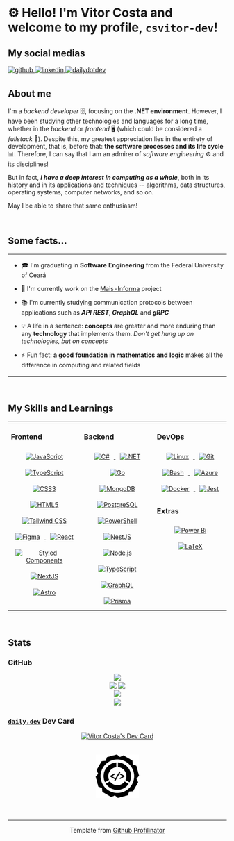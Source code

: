 # ⚙️ Hello! I'm Vitor Costa and welcome to my profile, `csvitor-dev`!

## My social medias

<a href="https://github.com/csvitor-dev" target="_blank" rel="external noreferrer noopener">
	<img src="https://img.shields.io/badge/github-%2324292e.svg?&style=for-the-badge&logo=github&logoColor=white" alt="github" style="margin-bottom: 5px;" />
</a>
<a href="https://linkedin.com/in/vitor-costa-de-sousa" target="_blank" rel="external noreferrer noopener">
	<img src="https://img.shields.io/badge/linkedin-%231E77B5.svg?&style=for-the-badge&logo=linkedin&logoColor=white" alt="linkedin" style="margin-bottom: 5px;" />
</a>
<a href="https://app.daily.dev/csvitor" target="_blank" rel="external noreferrer noopener">
	<img src="https://img.shields.io/badge/dailydotdev-%2324292e.svg?&style=for-the-badge&logo=dailydotdev&logoColor=white" alt="dailydotdev" style="margin-bottom: 5px;" />
</a>

## About me

I'm a _backend developer_ 🗄️, focusing on the **.NET environment**. However, I have been studying other technologies and languages ​​for a long time, whether in the _backend_ or _frontend_ 🖥️ (which could be considered a _fullstack_ 🔗). Despite this, my greatest appreciation lies in the entirety of development, that is, before that: **the software processes and its life cycle** 📊. Therefore, I can say that I am an admirer of _software engineering_ ⚙️ and its disciplines!

But in fact, **_I have a deep interest in computing as a whole_**, both in its history and in its applications and techniques -- algorithms, data structures, operating systems, computer networks, and so on.

May I be able to share that same enthusiasm!

<br/>

## Some facts...

<table><tr><td valign="top" width="50%">

- 🎓 I'm graduating in **Software Engineering** from the Federal University of Ceará

- 💼 I'm currently work on the [Mais-Informa](https://github.com/Mais-Informa) project

- 📚 I'm currently studying communication protocols between applications such as **_API REST_**, **_GraphQL_** and **_gRPC_**

- 💡 A life in a sentence: **concepts** are greater and more enduring than any **technology** that implements them. _Don't get hung up on technologies, but on concepts_

- ⚡ Fun fact: **a good foundation in mathematics and logic** makes all the difference in computing and related fields

</td></tr></table>

<br/>

## My Skills and Learnings

<table><tr><td valign="top" width="33%">

### Frontend

<div align="center">  
	<a href="https://www.javascript.com/" target="_blank" rel="external noreferrer noopener">
		<img style="margin: 10px" src="https://profilinator.rishav.dev/skills-assets/javascript-original.svg" alt="JavaScript" height="50" />
	</a>  
	<a href="https://www.typescriptlang.org/" target="_blank" rel="external noreferrer noopener">
		<img style="margin: 10px" src="https://profilinator.rishav.dev/skills-assets/typescript-original.svg" alt="TypeScript" height="50" />
	</a>  
	<a href="https://www.w3schools.com/css/" target="_blank" rel="external noreferrer noopener">
		<img style="margin: 10px" src="https://profilinator.rishav.dev/skills-assets/css3-original-wordmark.svg" alt="CSS3" height="50" />
	</a>  
	<a href="https://en.wikipedia.org/wiki/HTML5" target="_blank" rel="external noreferrer noopener">
		<img style="margin: 10px" src="https://profilinator.rishav.dev/skills-assets/html5-original-wordmark.svg" alt="HTML5" height="50" />
	</a>  
	<a href="https://www.tailwindcss.com/" target="_blank" rel="external noreferrer noopener">
		<img style="margin: 10px" src="https://profilinator.rishav.dev/skills-assets/tailwindcss.svg" alt="Tailwind CSS" height="50" />
	</a>  
	<a href="https://www.figma.com/" target="_blank" rel="external noreferrer noopener">
		<img style="margin: 10px" src="https://profilinator.rishav.dev/skills-assets/figma-icon.svg" alt="Figma" height="50" />
	</a>  
	<a href="https://reactjs.org/" target="_blank" rel="external noreferrer noopener">
		<img style="margin: 10px" src="https://profilinator.rishav.dev/skills-assets/react-original-wordmark.svg" alt="React" height="50" />
	</a>  
	<a href="https://styled-components.com/" target="_blank" rel="external noreferrer noopener">
		<img style="margin: 10px" src="https://profilinator.rishav.dev/skills-assets/styled-components.png" alt="Styled Components" height="50" />
	</a>  
	<a href="https://nextjs.org/" target="_blank" rel="external noreferrer noopener">
		<img style="margin: 10px" src="https://profilinator.rishav.dev/skills-assets/nextjs.png" alt="NextJS" height="50" />
	</a>  
	<a href="https://www.astro.build/" target="_blank" rel="external noreferrer noopener">
		<img style="margin: 10px" src="https://profilinator.rishav.dev/skills-assets/astro.svg" alt="Astro" height="50" />
	</a>  
</div>

</td><td valign="top" width="33%">

### Backend

<div align="center">  
	<a href="https://docs.microsoft.com/en-us/dotnet/csharp/" target="_blank" rel="external noreferrer noopener">
		<img style="margin: 10px" src="https://profilinator.rishav.dev/skills-assets/csharp-original.svg" alt="C#" height="50" />
	</a>  
	<a href="https://dotnet.microsoft.com/download/dotnet-framework" target="_blank" rel="external noreferrer noopener">
		<img style="margin: 10px" src="https://profilinator.rishav.dev/skills-assets/dot-net-original-wordmark.svg" alt=".NET" height="50" />
	</a>  
	<a href="https://go.dev/" target="_blank" rel="external noreferrer noopener">
		<img style="margin: 10px" src="https://profilinator.rishav.dev/skills-assets/go-original.svg" alt="Go" height="50" />
	</a>  
	<a href="https://www.mongodb.com/" target="_blank" rel="external noreferrer noopener">
		<img style="margin: 10px" src="https://profilinator.rishav.dev/skills-assets/mongodb-original-wordmark.svg" alt="MongoDB" height="50" />
	</a>  
	<a href="https://www.postgresql.org/" target="_blank" rel="external noreferrer noopener">
		<img style="margin: 10px" src="https://profilinator.rishav.dev/skills-assets/postgresql-original-wordmark.svg" alt="PostgreSQL" height="50" />
	</a>  
	<a href="https://docs.microsoft.com/en-us/powershell/" target="_blank" rel="external noreferrer noopener">
		<img style="margin: 10px" src="https://profilinator.rishav.dev/skills-assets/powershell.png" alt="PowerShell" height="50" />
	</a>  
	<a href="https://nestjs.com/" target="_blank" rel="external noreferrer noopener">
		<img style="margin: 10px" src="https://profilinator.rishav.dev/skills-assets/nestjs.svg" alt="NestJS" height="50" />
	</a>  
	<a href="https://nodejs.org/" target="_blank" rel="external noreferrer noopener">
		<img style="margin: 10px" src="https://profilinator.rishav.dev/skills-assets/nodejs-original-wordmark.svg" alt="Node.js" height="50" />
	</a>  
	<a href="https://www.typescriptlang.org/" target="_blank" rel="external noreferrer noopener">
		<img style="margin: 10px" src="https://profilinator.rishav.dev/skills-assets/typescript-original.svg" alt="TypeScript" height="50" />
	</a>  
	<a href="https://graphql.org/" target="_blank" rel="external noreferrer noopener">
		<img style="margin: 10px" src="https://profilinator.rishav.dev/skills-assets/graphql.png" alt="GraphQL" height="50" />
	</a>  
	<a href="https://www.prisma.io/" target="_blank" rel="external noreferrer noopener">
		<img style="margin: 10px" src="https://profilinator.rishav.dev/skills-assets/prisma.png" alt="Prisma" height="50" />
	</a>  
</div>

</td><td valign="top" width="33%">

### DevOps

<div align="center">  
	<a href="https://www.linux.org/" target="_blank" rel="external noreferrer noopener">
		<img style="margin: 10px" src="https://profilinator.rishav.dev/skills-assets/linux-original.svg" alt="Linux" height="50" />
	</a>  
	<a href="https://github.com/" target="_blank" rel="external noreferrer noopener">
		<img style="margin: 10px" src="https://profilinator.rishav.dev/skills-assets/git-scm-icon.svg" alt="Git" height="50" />
	</a>  
	<a href="https://www.gnu.org/software/bash/" target="_blank" rel="external noreferrer noopener">
		<img style="margin: 10px" src="https://profilinator.rishav.dev/skills-assets/gnu_bash-icon.svg" alt="Bash" height="50" />
	</a>  
	<a href="https://azure.microsoft.com/en-in/" target="_blank" rel="external noreferrer noopener">
		<img style="margin: 10px" src="https://profilinator.rishav.dev/skills-assets/microsoft_azure-icon.svg" alt="Azure" height="50" />
	</a>  
	<a href="https://www.docker.com/" target="_blank" rel="external noreferrer noopener">
		<img style="margin: 10px" src="https://profilinator.rishav.dev/skills-assets/docker-original-wordmark.svg" alt="Docker" height="50" />
	</a>  
	<a href="https://www.jestjs.io/" target="_blank" rel="external noreferrer noopener">
		<img style="margin: 10px" src="https://profilinator.rishav.dev/skills-assets/jest.svg" alt="Jest" height="50" />
	</a>  
</div>

### Extras

<div align="center">  
	<a href="https://powerbi.microsoft.com/en-us/" target="_blank" rel="external noreferrer noopener">
		<img style="margin: 10px" src="https://profilinator.rishav.dev/skills-assets/powerbi.png" alt="Power Bi" height="50" />
	</a>  
	<a href="https://www.latex-project.org/" target="_blank" rel="external noreferrer noopener">
		<img style="margin: 10px" src="https://profilinator.rishav.dev/skills-assets/latex.png" alt="LaTeX" height="50" />
	</a>  
</div>

</td></tr></table>

<br/>

## Stats

### GitHub

<div align="center">
    <img src="https://github-profile-summary-cards.vercel.app/api/cards/profile-details?username=csvitor-dev&theme=github_dark" />
    <div>
        <img src="https://github-profile-summary-cards.vercel.app/api/cards/repos-per-language?username=csvitor-dev&theme=github_dark" />
        <img src="https://github-profile-summary-cards.vercel.app/api/cards/most-commit-language?username=csvitor-dev&theme=github_dark" />
    </div>
    <div>
        <img src="https://github-profile-summary-cards.vercel.app/api/cards/productive-time?username=csvitor-dev&theme=github_dark&utcOffset=8" />
    </div>
    <div>
	    <img src="https://github-readme-stats.vercel.app/api?username=csvitor-dev&border_color=2e343b&show_icons=true&show=reviews,discussions_started,discussions_answered,prs_merged,prs_merged_percentage&theme=github_dark" />
    </div>
</div>

### [`daily.dev`](https://daily.dev/) Dev Card

<div align="center">
	<a href="https://app.daily.dev/csvitor" target="_blank" rel="external noreferrer noopener">
		<img src="https://api.daily.dev/devcards/v2/gjB2ZMFvW7IL92UHqHcan.png?type=wide&r=vh4" width="652" alt="Vitor Costa's Dev Card"/>
	</a>
</div>

<br/>
<br/>

<div align="center">
	<a href="https://github.com/An-Ordinary-Software-Engineering" target="_blank" rel="external noreferrer noopener">
	    <img src="./assets/aose-dark.svg" alt="aOSE logo" width="100" />
	</a>
</div>

<br/>
<br/>

---

<div align="center">Template from 
	<a href="https://profilinator.rishav.dev/" target="_blank" rel="external noreferrer noopener">Github Profilinator</a>
</div>
